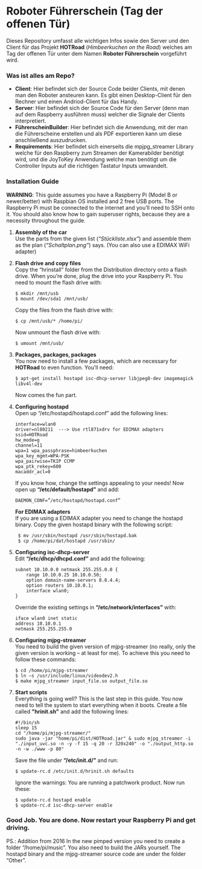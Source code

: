 # Roboter Führerschein (Tag der offenen Tür)
Dieses Repository umfasst alle wichtigen Infos sowie den Server und den Client für das Projekt **HOTRoad** (_Himbeerkuchen on the Road_) welches am Tag der offenen Tür unter dem Namen **Roboter Führerschein** vorgeführt wird.

### Was ist alles am Repo?
 - **Client**: Hier befindet sich der Source Code beider Clients, mit denen man den Roboter ansteuren kann. Es gibt einen Desktop-Client für  den Rechner und einen Andriod-Client für das Handy. 
 - **Server**: Hier befindet sich der Source Code für den Server (denn man auf dem Raspberry ausführen muss) welcher die Signale der Clients interpretiert.
 - **FührerscheinBuilder**: Hier befindet sich die Anwendung, mit der man die Führerscheine erstellen und als PDF exportieren kann um diese anschließend auszudrucken.
 - **Requirements**: Hier befindet sich einerseits die mpjpg_streamer Library welche für den Raspberry zum Streamen der Kamerabilder benötigt wird, und die JoyToKey Anwendung welche man benötigt um die Controller Inputs auf die richtigen Tastatur Inputs umwandelt.


### Installation Guide
**WARNING**: This guide assumes you have a Raspberry Pi (Model B or newer/better) with Raspbian OS installed and 2 free USB ports. The Raspberry Pi must be connected to the internet and you’ll need to SSH onto it. You should also know how to gain superuser rights, because they are a necessity throughout the guide.

1. **Assembly of the car**<br>
    Use the parts from the given list (_“Stückliste.xlsx”_) and assemble them as the plan (_“Schaltplan.png”_) says. (You can also use a EDIMAX WiFi adapter)
2. **Flash drive and copy files**<br>
    Copy the “hrinstall” folder from the Distribution directory onto a flash drive. When you’re done, plug the drive into your Raspberry Pi. You need to mount the flash drive with:
    ```
    $ mkdir /mnt/usb
	$ mount /dev/sda1 /mnt/usb/
    ```
    Copy the files from the flash drive with:
	```
	$ cp /mnt/usb/* /home/pi/
    ```
    Now unmount the flash drive with:
	```
	$ umount /mnt/usb/
	```
	
3. **Packages, packages, packages**<br>
    You now need to install a few packages, which are necessary for **HOTRoad** to even function. You’ll need:   
    
    ```
    $ apt-get install hostapd isc-dhcp-server libjpeg8-dev imagemagick libv4l-dev
    ```
    Now comes the fun part.
    
    
4. **Configuring hostapd**<br>
    Open up “/etc/hostapd/hostapd.conf” add the following lines:
    ```
    interface=wlan0
    driver=nl80211  ---> Use rtl871xdrv for EDIMAX adapters
    ssid=HOTRoad
    hw_mode=g
    channel=11
    wpa=1 wpa_passphrase=himbeerkuchen
    wpa_key_mgmt=WPA-PSK
    wpa_pairwise=TKIP CCMP
    wpa_ptk_rekey=600
    macaddr_acl=0
    ```

    If you know how, change the settings appealing to your needs!
    Now open up **“/etc/default/hostapd”** and add:
	```
	DAEMON_CONF=”/etc/hostapd/hostapd.conf”
    ```
    
    **For EDIMAX adapters**<br>
    If you are using a EDIMAX adapter you need to change the hostapd binary. Copy the given hostapd binary with the following script:
	```
	 $ mv /usr/sbin/hostapd /usr/sbin/hostapd.bak
	 $ cp /home/pi/dat/hostapd /usr/sbin/
	```
	
5. **Configuring isc-dhcp-server**<br>
    Edit **“/etc/dhcp/dhcpd.conf”** and add the following:
	```
	subnet 10.10.0.0 netmask 255.255.0.0 {
        range 10.10.0.25 10.10.0.50;
        option domain-name-servers 8.8.4.4;
        option routers 10.10.0.1;
        interface wlan0;
    }
    ```

    Override the existing settings in **“/etc/network/interfaces”** with:
	```
	iface wlan0 inet static
	address 10.10.0.1
	netmask 255.255.255.0
	```
	
	
6. **Configuring mjpg-streamer**<br>
    You need to build the given version of mjpg-streamer (no really, only the given version is working – at least for me). To achieve this you need to follow these commands:
    ```
    $ cd /home/pi/mjpg-streamer
	$ ln –s /usr/include/linux/videodev2.h
    $ make mjpg_streamer input_file.so output_file.so
    ```

7. **Start scripts**<br>
    Everything is going well? This is the last step in this guide. You now need to tell the system to start everything when it boots. Create a file called **"hrinit.sh"** and add the following lines:
    ```
    #!/bin/sh
    sleep 15
    cd "/home/pi/mjpg-streamer/"
    sudo java -jar "home/pi/dist/HOTRoad.jar" & sudo mjpg_streamer -i "./input_uvc.so -n -y -f 15 -q 20 -r 320x240" -o "./output_http.so -n -w ./www -p 80"
    ```
    Save the file under **“/etc/init.d/”** and run:
	```
	$ update-rc.d /etc/init.d/hrinit.sh defaults
    ```
    Ignore the warnings: You are running a patchwork product.
    Now run these:
	```
	$ update-rc.d hostapd enable
	$ update-rc.d isc-dhcp-server enable
    ```
### Good Job. You are done. Now restart your Raspberry Pi and get driving.


PS.: Addition from 2016
In the new pimped version you need to create a folder “/home/pi/music”. You also need to build the JARs yourself. The hostapd binary and the mjpg-streamer source code are under the folder “Other”.

